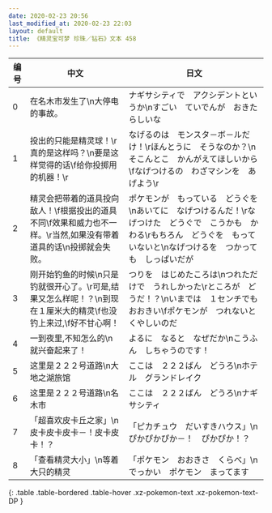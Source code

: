 ```yaml
---
date: 2020-02-23 20:56
last_modified_at: 2020-02-23 22:03
layout: default
title: 《精灵宝可梦 珍珠／钻石》文本 458
---
```

| 编号 | 中文 | 日文 |
| ---- | ---- | ---- |
| 0 | 在名木市发生了\n大停电的事故。 | ナギサシティで　アクシデントというか\nすごい　ていでんが　おきたらしいな |
| 1 | 投出的只能是精灵球！\r真的是这样吗？\n要是这样觉得的话\f给你投掷用的机器！\r | なげるのは　モンスタ－ボ－ルだけ！\rほんとうに　そうなのか？\nそこんとこ　かんがえてほしいから\fなげつけるの　わざマシンを　あげよう\r |
| 2 | 精灵会把带着的道具投向敌人！\f根据投出的道具不同\f效果和威力也不一样。\r当然,如果没有带着道具的话\n投掷就会失败。 | ポケモンが　もっている　どうぐを\nあいてに　なげつけるんだ！\rなげつけた　どうぐで　こうかも　かわる\rもちろん　どうぐを　もっていないと\nなげつけるを　つかっても　しっぱいだが |
| 3 | 刚开始钓鱼的时候\n只是钓就很开心了。\r可是,结果又怎么样呢！？\n到现在１厘米大的精灵\f也没钓上来过,\f好不甘心啊！ | つりを　はじめたころは\nつれただけで　うれしかった\rところが　どうだ！？\nいまでは　１センチでも　おおきい\fポケモンが　つれないと　くやしいのだ |
| 4 | 一到夜里,不知怎么的\n就兴奋起来了！ | よるに　なると　なぜだか\nこうふん　しちゃうのです！ |
| 5 | 这里是２２２号道路\n大地之湖旅馆 | ここは　２２２ばん　どうろ\nホテル　グランドレイク |
| 6 | 这里是２２２号道路\n名木市 | ここは　２２２ばん　どうろ\nナギサシティ |
| 7 | 「超喜欢皮卡丘之家」\n皮卡皮卡皮卡－！皮卡皮卡！？ | 「ピカチュウ　だいすきハウス」\nぴかぴかぴか－！　ぴかぴか！？ |
| 8 | 「查看精灵大小」\n等着大只的精灵 | 「ポケモン　おおきさ　くらべ」\nでっかい　ポケモン　まってます |
{: .table .table-bordered .table-hover .xz-pokemon-text .xz-pokemon-text-DP }